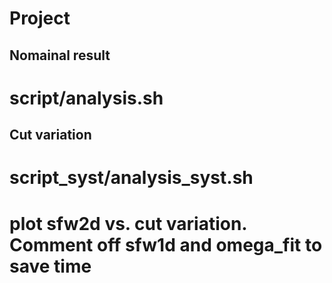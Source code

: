 # Project

## Nomainal result
# script/analysis.sh

## Cut variation
# script_syst/analysis_syst.sh
# plot sfw2d vs. cut variation. Comment off sfw1d and omega_fit to save time